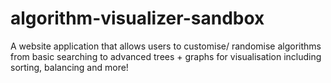 # algorithm-visualizer-sandbox
A website application that allows users to customise/ randomise algorithms from basic searching to advanced trees + graphs for visualisation including sorting, balancing and more!
